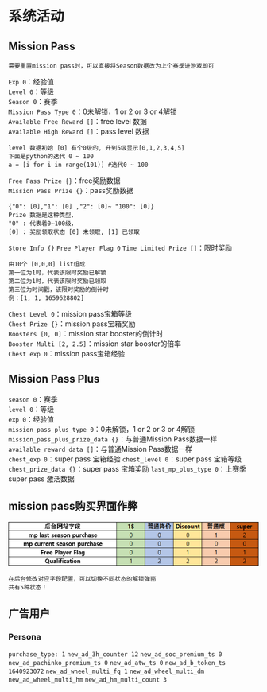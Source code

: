 # 系统活动

## Mission Pass

    需要重置mission pass时，可以直接将Season数据改为上个赛季进游戏即可  

`Exp 0`：经验值  
`Level 0`：等级  
`Season 0`：赛季  
`Mission Pass Type 0`：0未解锁，1 or 2 or 3 or 4解锁  
`Available Free Reward []`：free level 数据  
`Available High Reward []`：pass level 数据

    level 数据初始 [0] 有个0级的, 升到5级显示[0,1,2,3,4,5]
    下面是python的迭代 0 ~ 100
    a = [i for i in range(101)] #迭代0 ~ 100
`Free Pass Prize {}`：free奖励数据  
`Mission Pass Prize {}`：pass奖励数据  
    
    {"0": [0],"1": [0] ,"2": [0]~ "100": [0]} 
    Prize 数据是这种类型，
    "0" : 代表着0~100级，
    [0] : 奖励领取状态 [0] 未领取, [1] 已领取
`Store Info {}`
`Free Player Flag 0`
`Time Limited Prize []`：限时奖励

    由10个 [0,0,0] list组成
    第一位为1时，代表该限时奖励已解锁
    第二位为1时，代表该限时奖励已领取
    第三位为时间戳，该限时奖励的倒计时
    例：[1, 1, 1659628802]

`Chest Level 0`：mission pass宝箱等级  
`Chest Prize {}`：mission pass宝箱奖励  
`Boosters [0, 0]`：mission star booster的倒计时  
`Booster Multi [2, 2.5]`：mission star booster的倍率  
`Chest exp 0`：mission pass宝箱经验

## Mission Pass Plus
`season 0`：赛季  
`level 0`：等级  
`exp 0`：经验值  
`mission_pass_plus_type 0`：0未解锁，1 or 2 or 3 or 4解锁  
`mission_pass_plus_prize_data {}`：与普通Mission Pass数据一样  
`available_reward_data []`：与普通Mission Pass数据一样  
`chest_exp 0`：super pass 宝箱经验
`chest_level 0`：super pass 宝箱等级
`chest_prize_data {}`：super pass 宝箱奖励
`last_mp_plus_type 0`：上赛季 super pass 激活数据

## mission pass购买界面作弊
![解锁弹窗配置](images/S_mission_pass_boost.png)  
    
    在后台修改对应字段配置，可以切换不同状态的解锁弹窗
    共有5种状态！

## 广告用户
### Persona
`purchase_type: 1`
`new_ad_3h_counter 12`
`new_ad_soc_premium_ts 0`
`new_ad_pachinko_premium_ts 0`
`new_ad_atw_ts 0`
`new_ad_b_token_ts 1640923072`
`new_ad_wheel_multi_fq 1`
`new_ad_wheel_multi_dm`
`new_ad_wheel_multi_hm`
`new_ad_hm_multi_count 3`